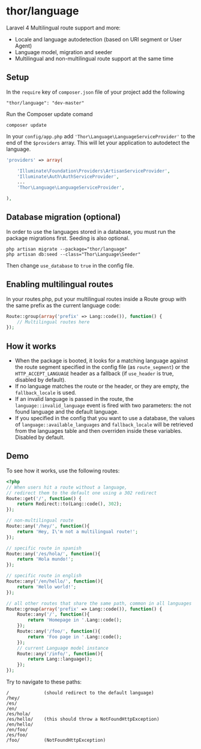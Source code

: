 thor/language
=====

Laravel 4 Multilingual route support and more:

* Locale and language autodetection (based on URI segment or User Agent)
* Language model, migration and seeder
* Multilingual and non-multilingual route support at the same time

## Setup

In the `require` key of `composer.json` file of your project add the following

    "thor/language": "dev-master"

Run the Composer update comand

    composer update

In your `config/app.php` add `'Thor\Language\LanguageServiceProvider'` to the end of the `$providers` array.
This will let your application to autodetect the language.

```php
'providers' => array(

    'Illuminate\Foundation\Providers\ArtisanServiceProvider',
    'Illuminate\Auth\AuthServiceProvider',
    ...
    'Thor\Language\LanguageServiceProvider',

),
```

## Database migration (optional)

In order to use the languages stored in a database, you must run the package migrations first. Seeding is also optional.

    php artisan migrate --package="thor/language"
    php artisan db:seed --class="Thor\Language\Seeder"

Then change `use_database` to `true` in the config file.

## Enabling multilingual routes

In your routes.php, put your multilingual routes inside a Route group
with the same prefix as the current language code:

```php
Route::group(array('prefix' => Lang::code()), function() {
    // Multilingual routes here
});
```

## How it works
* When the package is booted, it looks for a matching language against the 
route segment specified in the config file (as `route_segment`) or the `HTTP_ACCEPT_LANGUAGE` header as a fallback (if `use_header` is true, disabled by default).
* If no language matches the route or the header, or they are empty, the `fallback_locale` is used.
* If an invalid language is passed in the route, the `language::invalid_language` event is fired with
two parameters: the not found language and the default language.
* If you specified in the config that you want to use a database, the values of 
`language::available_languages` and `fallback_locale` will be retrieved from the languages table and then overriden inside these variables. Disabled by default.


## Demo

To see how it works, use the following routes:

```php
<?php
// When users hit a route without a language,
// redirect them to the default one using a 302 redirect
Route::get('/', function() {
    return Redirect::to(Lang::code(), 302);
});

// non-multilingual route
Route::any('/hey/', function(){
    return 'Hey, I\'m not a multilingual route!';
});

// specific route in spanish
Route::any('/es/hola/', function(){
    return 'Hola mundo!';
});

// specific route in english
Route::any('/en/hello/', function(){
    return 'Hello world!';
});

// all other routes that share the same path, common in all languages
Route::group(array('prefix' => Lang::code()), function() {
    Route::any('/', function(){
        return 'Homepage in '.Lang::code();
    });
    Route::any('/foo/', function(){
        return 'Foo page in '.Lang::code();
    });
    // current Language model instance
    Route::any('/info/', function(){
        return Lang::language();
    });
});
```

Try to navigate to these paths:

    /             (should redirect to the default language)
    /hey/
    /es/
    /en/
    /es/hola/
    /es/hello/    (this should throw a NotFoundHttpException)
    /en/hello/
    /en/foo/
    /es/foo/
    /foo/         (NotFoundHttpException)
